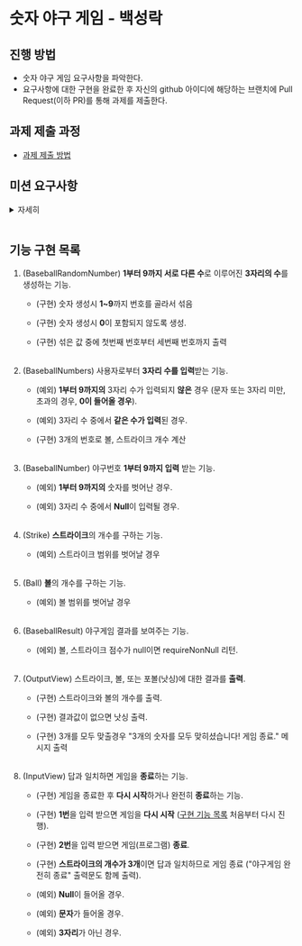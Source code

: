 # 숫자 야구 게임 - 백성락
## 진행 방법
* 숫자 야구 게임 요구사항을 파악한다.
* 요구사항에 대한 구현을 완료한 후 자신의 github 아이디에 해당하는 브랜치에 Pull Request(이하 PR)를 통해 과제를 제출한다.

## 과제 제출 과정
* [과제 제출 방법](https://github.com/next-step/nextstep-docs/tree/master/precourse)

## 미션 요구사항

<details>
<summary>자세히</summary>

<br>

> ### 기능 요구사항
>
> 1. 기본적으로 1부터 9까지 서로 다른 수로 이루어진 3자리의 수를 맞추는 게임이다. <br><br>
>
> 2. 같은 수가 같은 자리에 있으면 스트라이크, 다른 자리에 있으면 볼, 같은 수가 전혀 없으면 포볼 또는 낫싱이란 힌트를 얻고, 그 힌드를 이용해서 먼저 상대방(컴퓨터)의 수를 맞추면 승리한다.
     <br> [예] 상대방(컴퓨터)의 수가 425일 때, 123을 제시한 경우 : 1 스트라이크, 456을 제시한 경우 : 1 스트라이크 1볼, 789를 제시한 경우 : 낫싱
><br><br>
> 3. 위 숫자 야구게임에서 상대방의 역할을 컴퓨터가 한다. 컴퓨터는 1에서 9까지 서로 다른 임의의 수 3개를 선택한다. 게임 플레이어는 컴퓨터가 생각하고 있는 3개 숫자를 입력하고, 컴퓨터는 입력한 숫자에 대한 결과를 출력한다.
><br><br>
> 4. 이 같은 과정을 반복해 컴퓨터가 선택한 3개의 숫자를 모두 맞히면 게임이 종료된다.
><br><br>
> 5. 게임을 종료한 후 게임을 다시 시작하거나 완전히 종료할 수 있다.

> ### 프로그래밍 요구사항 (메소드 분리)
>
> 1. 자바 코드 컨벤션을 지키면서 프로그래밍한다. <br>
     [캠퍼스 핵데이 Java 코딩 컨벤션](https://naver.github.io/hackday-conventions-java)
><br><br>
> 2. indent(인덴트, 들여쓰기) depth를 3이 넘지 않도록 구현한다. 2까지만 허용한다. <br><br>
>
> 3. 자바 8에 추가된 stream api를 사용하지 않고 구현해야 한다. 단, 람다는 사용 가능하다. <br><br>
>
> 4. else 예약어를 쓰지 않는다. <br><br>
> 
> 5. 함수(또는 메소드)가 한 가지 일만 하도록 최대한 작게 만들어라.

</details>

<br>

## 기능 구현 목록

1. (BaseballRandomNumber) **1부터 9까지 서로 다른 수**로 이루어진 **3자리의 수**를 생성하는 기능.
    - (구현) 숫자 생성시 **1~9**까지 번호를 골라서 섞음
    
    - (구현) 숫자 생성시 **0**이 포함되지 않도록 생성.

    - (구현) 섞은 값 중에 첫번째 번호부터 세번째 번호까지 출력
<br><br>
2. (BaseballNumbers) 사용자로부터 **3자리 수를 입력**받는 기능.

    - (예외) **1부터 9까지의** 3자리 수가 입력되지 **않은** 경우 (문자 또는 3자리 미만, 초과의 경우, **0이 들어올 경우**).

    - (예외) 3자리 수 중에서 **같은 수가 입력**된 경우.
      
    - (구현) 3개의 번호로 볼, 스트라이크 개수 계산
<br><br>

3. (BaseballNumber) 야구번호 **1부터 9까지 입력** 받는 기능.

   - (예외) **1부터 9까지의** 숫자를 벗어난 경우.

   - (예외) 3자리 수 중에서 **Null**이 입력될 경우.
<br><br>      

4. (Strike) **스트라이크**의 개수를 구하는 기능.

    - (예외) 스트라이크 범위를 벗어날 경우
<br><br>
5. (Ball) **볼**의 개수를 구하는 기능.

    - (예외) 볼 범위를 벗어날 경우
<br><br>
6. (BaseballResult) 야구게임 결과를 보여주는 기능.

    - (에외) 볼, 스트라이크 점수가 null이면 requireNonNull 리턴.
<br><br>
7. (OutputView) 스트라이크, 볼, 또는 포볼(낫싱)에 대한 결과를 **출력**.
   - (구현) 스트라이크와 볼의 개수를 출력. 
   
   - (구현) 결과값이 없으면 낫싱 출력.

   - (구현) 3개를 모두 맞출경우 "3개의 숫자를 모두 맞히셨습니다! 게임 종료." 메시지 출력
<br><br>

8. (InputView) 답과 일치하면 게임을 **종료**하는 기능.
    - (구현) 게임을 종료한 후 **다시 시작**하거나 완전히 **종료**하는 기능.    

    - (구현) **1번**을 입력 받으면 게임을 **다시 시작** ([구현 기능 목록](#구현-기능-목록) 처음부터 다시 진행).

    - (구현) **2번**을 입력 받으면 게임(프로그램) **종료**.
       
    - (구현) **스트라이크의 개수가 3개**이면 답과 일치하므로 게임 종료 ("야구게임 완전히 종료" 출력문도 함께 출력).

    - (예외) **Null**이 들어올 경우.

    - (예외) **문자**가 들어올 경우.

    - (예외) **3자리**가 아닌 경우.
   
<br>

